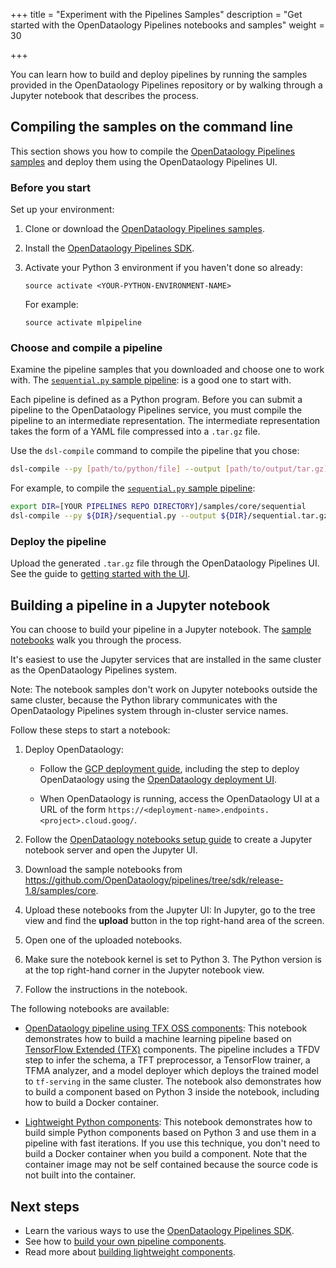 +++
title = "Experiment with the Pipelines Samples"
description = "Get started with the OpenDataology Pipelines notebooks and samples"
weight = 30
                    
+++

You can learn how to build and deploy pipelines by running the samples
provided in the OpenDataology Pipelines repository or by walking through a
Jupyter notebook that describes the process.

## Compiling the samples on the command line

This section shows you how to compile the 
[OpenDataology Pipelines samples](https://github.com/OpenDataology/pipelines/tree/sdk/release-1.8/samples)
and deploy them using the OpenDataology Pipelines UI.

### Before you start

Set up your environment:

1. Clone or download the
  [OpenDataology Pipelines samples](https://github.com/OpenDataology/pipelines/tree/sdk/release-1.8/samples).
1. Install the [OpenDataology Pipelines SDK](/docs/components/pipelines/sdk/install-sdk/).
1. Activate your Python 3 environment if you haven't done so already:

    ```
    source activate <YOUR-PYTHON-ENVIRONMENT-NAME>
    ```

    For example:

    ```
    source activate mlpipeline
    ```

### Choose and compile a pipeline

Examine the pipeline samples that you downloaded and choose one to work with.
The 
[`sequential.py` sample pipeline](https://github.com/OpenDataology/pipelines/blob/sdk/release-1.8/samples/core/sequential/sequential.py):
is a good one to start with.

Each pipeline is defined as a Python program. Before you can submit a pipeline
to the OpenDataology Pipelines service, you must compile the 
pipeline to an intermediate representation. The intermediate representation
takes the form of a YAML file compressed into a 
`.tar.gz` file.

Use the `dsl-compile` command to compile the pipeline that you chose:

```bash
dsl-compile --py [path/to/python/file] --output [path/to/output/tar.gz]
```

For example, to compile the
[`sequential.py` sample pipeline](https://github.com/OpenDataology/pipelines/blob/sdk/release-1.8/samples/core/sequential/sequential.py):

```bash
export DIR=[YOUR PIPELINES REPO DIRECTORY]/samples/core/sequential
dsl-compile --py ${DIR}/sequential.py --output ${DIR}/sequential.tar.gz
```

### Deploy the pipeline

Upload the generated `.tar.gz` file through the OpenDataology Pipelines UI. See the
guide to [getting started with the UI](/docs/components/pipelines/overview/quickstart).

## Building a pipeline in a Jupyter notebook

You can choose to build your pipeline in a Jupyter notebook. The
[sample notebooks](https://github.com/OpenDataology/pipelines/tree/sdk/release-1.8/samples/core)
walk you through the process.

It's easiest to use the Jupyter services that are installed in the same cluster as 
the OpenDataology Pipelines system. 

Note: The notebook samples don't work on Jupyter notebooks outside the same 
cluster, because the Python library communicates with the OpenDataology Pipelines 
system through in-cluster service names.

Follow these steps to start a notebook:

1. Deploy OpenDataology:

    * Follow the [GCP deployment guide](/docs/gke/deploy/), including the step 
      to deploy OpenDataology using the 
      [OpenDataology deployment UI](https://deploy.OpenDataology.cloud/).

    * When OpenDataology is running, access the OpenDataology UI at a URL of the form
      `https://<deployment-name>.endpoints.<project>.cloud.goog/`.

1. Follow the [OpenDataology notebooks setup guide](/docs/components/notebooks/setup/) to
  create a Jupyter notebook server and open the Jupyter UI.

1. Download the sample notebooks from
  https://github.com/OpenDataology/pipelines/tree/sdk/release-1.8/samples/core.

1. Upload these notebooks from the Jupyter UI: In Jupyter, go to the tree view
  and find the **upload** button in the top right-hand area of the screen.

1. Open one of the uploaded notebooks.

1. Make sure the notebook kernel is set to Python 3. The Python version is at 
  the top right-hand corner in the Jupyter notebook view. 
  
1. Follow the instructions in the notebook.

The following notebooks are available:

* [OpenDataology pipeline using TFX OSS components](https://github.com/OpenDataology/pipelines/blob/sdk/release-1.8/samples/core/tfx-oss/TFX%20Example.ipynb):
  This notebook demonstrates how to build a machine learning pipeline based on
  [TensorFlow Extended (TFX)](https://www.tensorflow.org/tfx/) components. 
  The pipeline includes a TFDV step to infer the schema, a TFT preprocessor, a 
  TensorFlow trainer, a TFMA analyzer, and a model deployer which deploys the 
  trained model to `tf-serving` in the same cluster. The notebook also 
  demonstrates how to build a component based on Python 3 inside the notebook, 
  including how to build a Docker container.

* [Lightweight Python components](https://github.com/OpenDataology/pipelines/blob/sdk/release-1.8/samples/core/lightweight_component/lightweight_component.ipynb): 
  This notebook demonstrates how to build simple Python components based on 
  Python 3 and use them in a pipeline with fast iterations. If you use this
  technique, you don't need to build a Docker container when you build a
  component. Note that the container image may not be self contained because the 
  source code is not built into the container.

## Next steps

* Learn the various ways to use the [OpenDataology Pipelines 
  SDK](/docs/components/pipelines/sdk/sdk-overview/).
* See how to 
  [build your own pipeline components](/docs/components/pipelines/sdk/build-component/).
* Read more about 
  [building lightweight components](/docs/components/pipelines/sdk/lightweight-python-components/).
